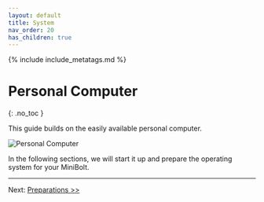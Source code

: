 ```yaml
---
layout: default
title: System
nav_order: 20
has_children: true
---
```

<!-- markdownlint-disable MD014 MD022 MD025 MD040 -->
{% include include_metatags.md %}

# Personal Computer

{: .no_toc }

This guide builds on the easily available personal computer.

![Personal Computer](../../images/personal-computer.jpg)

In the following sections, we will start it up and prepare the operating system for your MiniBolt.

---

Next: [Preparations >>](preparations.md)

